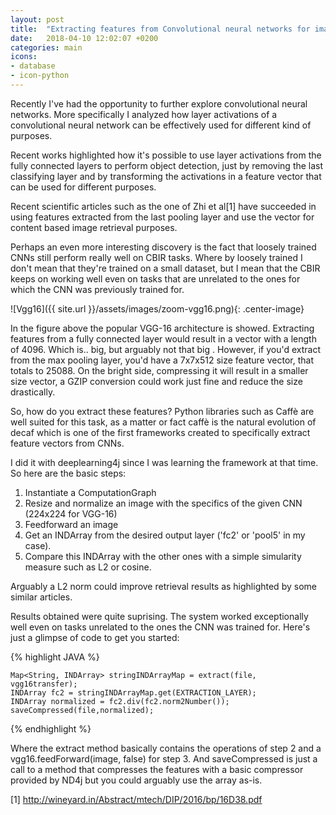 ```yaml
---
layout: post
title:  "Extracting features from Convolutional neural networks for image retrieval"
date:   2018-04-10 12:02:07 +0200
categories: main
icons: 
- database
- icon-python
---
```


Recently I've had the opportunity to further explore convolutional neural networks. More specifically I analyzed how layer activations of a convolutional neural network can be effectively used for different kind of purposes.

Recent works highlighted how it's possible to use layer activations from the fully connected layers to perform object detection, just by removing the last classifying layer and by transforming the activations in a feature vector that can be used for different purposes.

Recent scientific articles such as the one of Zhi et al[1] have succeeded in using features extracted from the last pooling layer and use the vector for content based image retrieval purposes.

Perhaps an even more interesting discovery is the fact that loosely trained CNNs still perform really well on CBIR tasks. Where by loosely trained I don't mean that they're trained on a small dataset, but I mean that the CBIR keeps on working well even on tasks that are unrelated to the ones for which the CNN was previously trained for.

![Vgg16]({{ site.url }}/assets/images/zoom-vgg16.png){: .center-image}

In the figure above the popular VGG-16 architecture is showed. Extracting features from a fully connected layer would result in a vector with a length of 4096. Which is.. big, but arguably not that big . 
However, if you'd extract from the max pooling layer, you'd have a 7x7x512 size feature vector, that totals to 25088. On the bright side, compressing it will result in a smaller size vector, a GZIP conversion could work just fine and reduce the size drastically.

So, how do you extract these features? Python libraries such as Caffè are well suited for this task, as a matter or fact caffè is the natural evolution of decaf which is one of the first frameworks created to specifically extract feature vectors from CNNs. 

I did it with deeplearning4j since I was learning the framework at that time. So here are the basic steps: 

1) Instantiate a ComputationGraph
2) Resize and normalize an image with the specifics of the given CNN (224x224 for VGG-16)
3) Feedforward an image
4) Get an INDArray from the desired output layer ('fc2' or 'pool5' in my case). 
5) Compare this INDArray with the other ones with a simple simularity measure such as L2 or cosine.

Arguably a L2 norm could improve retrieval results as highlighted by some similar articles. 

Results obtained were quite suprising. The system worked exceptionally well even on tasks unrelated to the ones the CNN was trained for. Here's just a glimpse of code to get you started:

{% highlight JAVA %}

    Map<String, INDArray> stringINDArrayMap = extract(file, vgg16transfer);
    INDArray fc2 = stringINDArrayMap.get(EXTRACTION_LAYER);
    INDArray normalized = fc2.div(fc2.norm2Number());
    saveCompressed(file,normalized);
    
{% endhighlight %}

Where the extract method basically contains the operations of step 2 and a vgg16.feedForward(image, false) for step 3. And saveCompressed is just a call to a method that compresses the features with a basic compressor provided by ND4j but you could arguably use the array as-is.

[1] http://wineyard.in/Abstract/mtech/DIP/2016/bp/16D38.pdf
